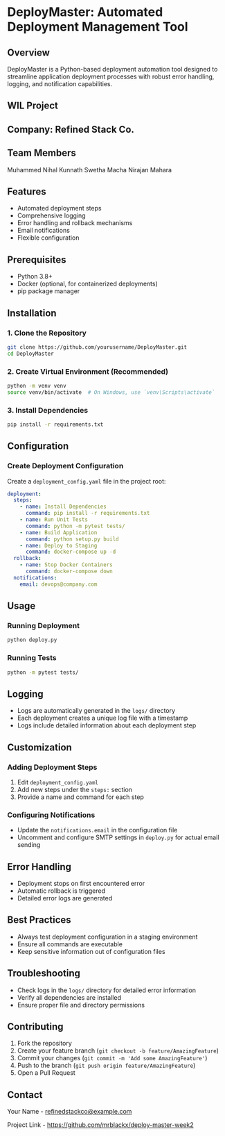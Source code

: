 # DeployMaster: Automated Deployment Management Tool

## Overview
DeployMaster is a Python-based deployment automation tool designed to streamline application deployment processes with robust error handling, logging, and notification capabilities.

## WIL Project

## Company: Refined Stack Co.

## Team Members
Muhammed Nihal Kunnath
Swetha Macha
Nirajan Mahara

## Features
- Automated deployment steps
- Comprehensive logging
- Error handling and rollback mechanisms
- Email notifications
- Flexible configuration

## Prerequisites
- Python 3.8+
- Docker (optional, for containerized deployments)
- pip package manager

## Installation

### 1. Clone the Repository
```bash
git clone https://github.com/yourusername/DeployMaster.git
cd DeployMaster
```

### 2. Create Virtual Environment (Recommended)
```bash
python -m venv venv
source venv/bin/activate  # On Windows, use `venv\Scripts\activate`
```

### 3. Install Dependencies
```bash
pip install -r requirements.txt
```

## Configuration

### Create Deployment Configuration
Create a `deployment_config.yaml` file in the project root:

```yaml
deployment:
  steps:
    - name: Install Dependencies
      command: pip install -r requirements.txt
    - name: Run Unit Tests
      command: python -m pytest tests/
    - name: Build Application
      command: python setup.py build
    - name: Deploy to Staging
      command: docker-compose up -d
  rollback:
    - name: Stop Docker Containers
      command: docker-compose down
  notifications:
    email: devops@company.com
```

## Usage

### Running Deployment
```bash
python deploy.py
```

### Running Tests
```bash
python -m pytest tests/
```

## Logging
- Logs are automatically generated in the `logs/` directory
- Each deployment creates a unique log file with a timestamp
- Logs include detailed information about each deployment step

## Customization

### Adding Deployment Steps
1. Edit `deployment_config.yaml`
2. Add new steps under the `steps:` section
3. Provide a name and command for each step

### Configuring Notifications
- Update the `notifications.email` in the configuration file
- Uncomment and configure SMTP settings in `deploy.py` for actual email sending

## Error Handling
- Deployment stops on first encountered error
- Automatic rollback is triggered
- Detailed error logs are generated

## Best Practices
- Always test deployment configuration in a staging environment
- Ensure all commands are executable
- Keep sensitive information out of configuration files

## Troubleshooting
- Check logs in the `logs/` directory for detailed error information
- Verify all dependencies are installed
- Ensure proper file and directory permissions

## Contributing
1. Fork the repository
2. Create your feature branch (`git checkout -b feature/AmazingFeature`)
3. Commit your changes (`git commit -m 'Add some AmazingFeature'`)
4. Push to the branch (`git push origin feature/AmazingFeature`)
5. Open a Pull Request


## Contact
Your Name - refinedstackco@example.com

Project Link - https://github.com/mrblackx/deploy-master-week2
